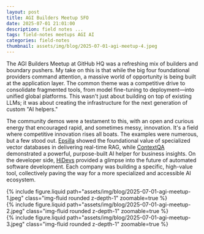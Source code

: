 ```yaml
---
layout: post
title: AGI Builders Meetup SFO
date: 2025-07-01 21:01:00
description: field notes ...
tags: field-notes meetups AGI AI
categories: field-notes
thumbnail: assets/img/blog/2025-07-01-agi-meetup-4.jpeg
---
```


The AGI Builders Meetup at GitHub HQ was a refreshing mix of builders and boundary pushers. My take on this is that while the big four foundational providers command attention, a massive world of opportunity is being built at the application layer. The common theme was a competitive drive to consolidate fragmented tools, from model fine-tuning to deployment—into unified global platforms. This wasn't just about building on top of existing LLMs; it was about creating the infrastructure for the next generation of custom "AI helpers."

The community demos were a testament to this, with an open and curious energy that encouraged rapid, and sometimes messy, innovation. It's a field where competitive innovation rises all boats. The examples were numerous, but a few stood out. <a href="https://www.epsilla.com/" target="_blank">Epsilla</a> showed the foundational value of specialized vector databases in delivering real-time RAG, while <a href="https://www.contextqa.ai/" target="_blank">ContextQA</a> demonstrated a powerful, purpose-built AI helper for business insights. On the developer side, <a href="https://hidevs.ai/" target="_blank">HiDevs</a> provided a glimpse into the future of automated software development. Each company was building a specific, high-value tool, collectively paving the way for a more specialized and accessible AI ecosystem.

<div class="row mt-3">
    <div class="col-sm mt-3 mt-md-0">
        {% include figure.liquid path="assets/img/blog/2025-07-01-agi-meetup-1.jpeg" class="img-fluid rounded z-depth-1" zoomable=true %}
    </div>
    <div class="col-sm mt-3 mt-md-0">
        {% include figure.liquid path="assets/img/blog/2025-07-01-agi-meetup-2.jpeg" class="img-fluid rounded z-depth-1" zoomable=true %}
    </div>
    <div class="col-sm mt-3 mt-md-0">
        {% include figure.liquid path="assets/img/blog/2025-07-01-agi-meetup-3.jpeg" class="img-fluid rounded z-depth-1" zoomable=true %}
    </div>
</div>

